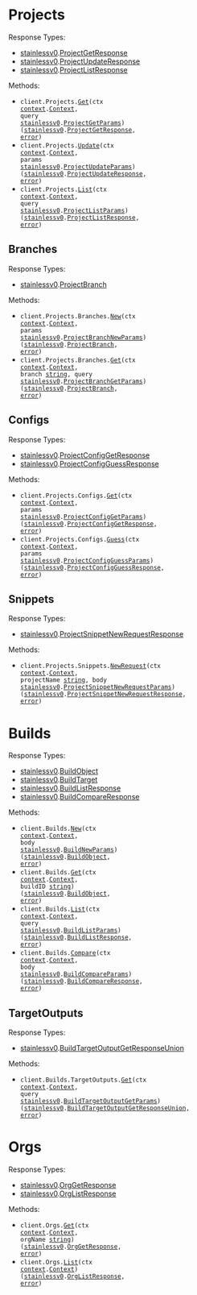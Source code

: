 # Projects

Response Types:

- <a href="https://pkg.go.dev/github.com/stainless-api/stainless-api-go">stainlessv0</a>.<a href="https://pkg.go.dev/github.com/stainless-api/stainless-api-go#ProjectGetResponse">ProjectGetResponse</a>
- <a href="https://pkg.go.dev/github.com/stainless-api/stainless-api-go">stainlessv0</a>.<a href="https://pkg.go.dev/github.com/stainless-api/stainless-api-go#ProjectUpdateResponse">ProjectUpdateResponse</a>
- <a href="https://pkg.go.dev/github.com/stainless-api/stainless-api-go">stainlessv0</a>.<a href="https://pkg.go.dev/github.com/stainless-api/stainless-api-go#ProjectListResponse">ProjectListResponse</a>

Methods:

- <code title="get /v0/projects/{project}">client.Projects.<a href="https://pkg.go.dev/github.com/stainless-api/stainless-api-go#ProjectService.Get">Get</a>(ctx <a href="https://pkg.go.dev/context">context</a>.<a href="https://pkg.go.dev/context#Context">Context</a>, query <a href="https://pkg.go.dev/github.com/stainless-api/stainless-api-go">stainlessv0</a>.<a href="https://pkg.go.dev/github.com/stainless-api/stainless-api-go#ProjectGetParams">ProjectGetParams</a>) (<a href="https://pkg.go.dev/github.com/stainless-api/stainless-api-go">stainlessv0</a>.<a href="https://pkg.go.dev/github.com/stainless-api/stainless-api-go#ProjectGetResponse">ProjectGetResponse</a>, <a href="https://pkg.go.dev/builtin#error">error</a>)</code>
- <code title="patch /v0/projects/{project}">client.Projects.<a href="https://pkg.go.dev/github.com/stainless-api/stainless-api-go#ProjectService.Update">Update</a>(ctx <a href="https://pkg.go.dev/context">context</a>.<a href="https://pkg.go.dev/context#Context">Context</a>, params <a href="https://pkg.go.dev/github.com/stainless-api/stainless-api-go">stainlessv0</a>.<a href="https://pkg.go.dev/github.com/stainless-api/stainless-api-go#ProjectUpdateParams">ProjectUpdateParams</a>) (<a href="https://pkg.go.dev/github.com/stainless-api/stainless-api-go">stainlessv0</a>.<a href="https://pkg.go.dev/github.com/stainless-api/stainless-api-go#ProjectUpdateResponse">ProjectUpdateResponse</a>, <a href="https://pkg.go.dev/builtin#error">error</a>)</code>
- <code title="get /v0/projects">client.Projects.<a href="https://pkg.go.dev/github.com/stainless-api/stainless-api-go#ProjectService.List">List</a>(ctx <a href="https://pkg.go.dev/context">context</a>.<a href="https://pkg.go.dev/context#Context">Context</a>, query <a href="https://pkg.go.dev/github.com/stainless-api/stainless-api-go">stainlessv0</a>.<a href="https://pkg.go.dev/github.com/stainless-api/stainless-api-go#ProjectListParams">ProjectListParams</a>) (<a href="https://pkg.go.dev/github.com/stainless-api/stainless-api-go">stainlessv0</a>.<a href="https://pkg.go.dev/github.com/stainless-api/stainless-api-go#ProjectListResponse">ProjectListResponse</a>, <a href="https://pkg.go.dev/builtin#error">error</a>)</code>

## Branches

Response Types:

- <a href="https://pkg.go.dev/github.com/stainless-api/stainless-api-go">stainlessv0</a>.<a href="https://pkg.go.dev/github.com/stainless-api/stainless-api-go#ProjectBranch">ProjectBranch</a>

Methods:

- <code title="post /v0/projects/{project}/branches">client.Projects.Branches.<a href="https://pkg.go.dev/github.com/stainless-api/stainless-api-go#ProjectBranchService.New">New</a>(ctx <a href="https://pkg.go.dev/context">context</a>.<a href="https://pkg.go.dev/context#Context">Context</a>, params <a href="https://pkg.go.dev/github.com/stainless-api/stainless-api-go">stainlessv0</a>.<a href="https://pkg.go.dev/github.com/stainless-api/stainless-api-go#ProjectBranchNewParams">ProjectBranchNewParams</a>) (<a href="https://pkg.go.dev/github.com/stainless-api/stainless-api-go">stainlessv0</a>.<a href="https://pkg.go.dev/github.com/stainless-api/stainless-api-go#ProjectBranch">ProjectBranch</a>, <a href="https://pkg.go.dev/builtin#error">error</a>)</code>
- <code title="get /v0/projects/{project}/branches/{branch}">client.Projects.Branches.<a href="https://pkg.go.dev/github.com/stainless-api/stainless-api-go#ProjectBranchService.Get">Get</a>(ctx <a href="https://pkg.go.dev/context">context</a>.<a href="https://pkg.go.dev/context#Context">Context</a>, branch <a href="https://pkg.go.dev/builtin#string">string</a>, query <a href="https://pkg.go.dev/github.com/stainless-api/stainless-api-go">stainlessv0</a>.<a href="https://pkg.go.dev/github.com/stainless-api/stainless-api-go#ProjectBranchGetParams">ProjectBranchGetParams</a>) (<a href="https://pkg.go.dev/github.com/stainless-api/stainless-api-go">stainlessv0</a>.<a href="https://pkg.go.dev/github.com/stainless-api/stainless-api-go#ProjectBranch">ProjectBranch</a>, <a href="https://pkg.go.dev/builtin#error">error</a>)</code>

## Configs

Response Types:

- <a href="https://pkg.go.dev/github.com/stainless-api/stainless-api-go">stainlessv0</a>.<a href="https://pkg.go.dev/github.com/stainless-api/stainless-api-go#ProjectConfigGetResponse">ProjectConfigGetResponse</a>
- <a href="https://pkg.go.dev/github.com/stainless-api/stainless-api-go">stainlessv0</a>.<a href="https://pkg.go.dev/github.com/stainless-api/stainless-api-go#ProjectConfigGuessResponse">ProjectConfigGuessResponse</a>

Methods:

- <code title="get /v0/projects/{project}/configs">client.Projects.Configs.<a href="https://pkg.go.dev/github.com/stainless-api/stainless-api-go#ProjectConfigService.Get">Get</a>(ctx <a href="https://pkg.go.dev/context">context</a>.<a href="https://pkg.go.dev/context#Context">Context</a>, params <a href="https://pkg.go.dev/github.com/stainless-api/stainless-api-go">stainlessv0</a>.<a href="https://pkg.go.dev/github.com/stainless-api/stainless-api-go#ProjectConfigGetParams">ProjectConfigGetParams</a>) (<a href="https://pkg.go.dev/github.com/stainless-api/stainless-api-go">stainlessv0</a>.<a href="https://pkg.go.dev/github.com/stainless-api/stainless-api-go#ProjectConfigGetResponse">ProjectConfigGetResponse</a>, <a href="https://pkg.go.dev/builtin#error">error</a>)</code>
- <code title="post /v0/projects/{project}/configs/guess">client.Projects.Configs.<a href="https://pkg.go.dev/github.com/stainless-api/stainless-api-go#ProjectConfigService.Guess">Guess</a>(ctx <a href="https://pkg.go.dev/context">context</a>.<a href="https://pkg.go.dev/context#Context">Context</a>, params <a href="https://pkg.go.dev/github.com/stainless-api/stainless-api-go">stainlessv0</a>.<a href="https://pkg.go.dev/github.com/stainless-api/stainless-api-go#ProjectConfigGuessParams">ProjectConfigGuessParams</a>) (<a href="https://pkg.go.dev/github.com/stainless-api/stainless-api-go">stainlessv0</a>.<a href="https://pkg.go.dev/github.com/stainless-api/stainless-api-go#ProjectConfigGuessResponse">ProjectConfigGuessResponse</a>, <a href="https://pkg.go.dev/builtin#error">error</a>)</code>

## Snippets

Response Types:

- <a href="https://pkg.go.dev/github.com/stainless-api/stainless-api-go">stainlessv0</a>.<a href="https://pkg.go.dev/github.com/stainless-api/stainless-api-go#ProjectSnippetNewRequestResponse">ProjectSnippetNewRequestResponse</a>

Methods:

- <code title="post /v0/projects/{projectName}/snippets/request">client.Projects.Snippets.<a href="https://pkg.go.dev/github.com/stainless-api/stainless-api-go#ProjectSnippetService.NewRequest">NewRequest</a>(ctx <a href="https://pkg.go.dev/context">context</a>.<a href="https://pkg.go.dev/context#Context">Context</a>, projectName <a href="https://pkg.go.dev/builtin#string">string</a>, body <a href="https://pkg.go.dev/github.com/stainless-api/stainless-api-go">stainlessv0</a>.<a href="https://pkg.go.dev/github.com/stainless-api/stainless-api-go#ProjectSnippetNewRequestParams">ProjectSnippetNewRequestParams</a>) (<a href="https://pkg.go.dev/github.com/stainless-api/stainless-api-go">stainlessv0</a>.<a href="https://pkg.go.dev/github.com/stainless-api/stainless-api-go#ProjectSnippetNewRequestResponse">ProjectSnippetNewRequestResponse</a>, <a href="https://pkg.go.dev/builtin#error">error</a>)</code>

# Builds

Response Types:

- <a href="https://pkg.go.dev/github.com/stainless-api/stainless-api-go">stainlessv0</a>.<a href="https://pkg.go.dev/github.com/stainless-api/stainless-api-go#BuildObject">BuildObject</a>
- <a href="https://pkg.go.dev/github.com/stainless-api/stainless-api-go">stainlessv0</a>.<a href="https://pkg.go.dev/github.com/stainless-api/stainless-api-go#BuildTarget">BuildTarget</a>
- <a href="https://pkg.go.dev/github.com/stainless-api/stainless-api-go">stainlessv0</a>.<a href="https://pkg.go.dev/github.com/stainless-api/stainless-api-go#BuildListResponse">BuildListResponse</a>
- <a href="https://pkg.go.dev/github.com/stainless-api/stainless-api-go">stainlessv0</a>.<a href="https://pkg.go.dev/github.com/stainless-api/stainless-api-go#BuildCompareResponse">BuildCompareResponse</a>

Methods:

- <code title="post /v0/builds">client.Builds.<a href="https://pkg.go.dev/github.com/stainless-api/stainless-api-go#BuildService.New">New</a>(ctx <a href="https://pkg.go.dev/context">context</a>.<a href="https://pkg.go.dev/context#Context">Context</a>, body <a href="https://pkg.go.dev/github.com/stainless-api/stainless-api-go">stainlessv0</a>.<a href="https://pkg.go.dev/github.com/stainless-api/stainless-api-go#BuildNewParams">BuildNewParams</a>) (<a href="https://pkg.go.dev/github.com/stainless-api/stainless-api-go">stainlessv0</a>.<a href="https://pkg.go.dev/github.com/stainless-api/stainless-api-go#BuildObject">BuildObject</a>, <a href="https://pkg.go.dev/builtin#error">error</a>)</code>
- <code title="get /v0/builds/{buildId}">client.Builds.<a href="https://pkg.go.dev/github.com/stainless-api/stainless-api-go#BuildService.Get">Get</a>(ctx <a href="https://pkg.go.dev/context">context</a>.<a href="https://pkg.go.dev/context#Context">Context</a>, buildID <a href="https://pkg.go.dev/builtin#string">string</a>) (<a href="https://pkg.go.dev/github.com/stainless-api/stainless-api-go">stainlessv0</a>.<a href="https://pkg.go.dev/github.com/stainless-api/stainless-api-go#BuildObject">BuildObject</a>, <a href="https://pkg.go.dev/builtin#error">error</a>)</code>
- <code title="get /v0/builds">client.Builds.<a href="https://pkg.go.dev/github.com/stainless-api/stainless-api-go#BuildService.List">List</a>(ctx <a href="https://pkg.go.dev/context">context</a>.<a href="https://pkg.go.dev/context#Context">Context</a>, query <a href="https://pkg.go.dev/github.com/stainless-api/stainless-api-go">stainlessv0</a>.<a href="https://pkg.go.dev/github.com/stainless-api/stainless-api-go#BuildListParams">BuildListParams</a>) (<a href="https://pkg.go.dev/github.com/stainless-api/stainless-api-go">stainlessv0</a>.<a href="https://pkg.go.dev/github.com/stainless-api/stainless-api-go#BuildListResponse">BuildListResponse</a>, <a href="https://pkg.go.dev/builtin#error">error</a>)</code>
- <code title="post /v0/builds/compare">client.Builds.<a href="https://pkg.go.dev/github.com/stainless-api/stainless-api-go#BuildService.Compare">Compare</a>(ctx <a href="https://pkg.go.dev/context">context</a>.<a href="https://pkg.go.dev/context#Context">Context</a>, body <a href="https://pkg.go.dev/github.com/stainless-api/stainless-api-go">stainlessv0</a>.<a href="https://pkg.go.dev/github.com/stainless-api/stainless-api-go#BuildCompareParams">BuildCompareParams</a>) (<a href="https://pkg.go.dev/github.com/stainless-api/stainless-api-go">stainlessv0</a>.<a href="https://pkg.go.dev/github.com/stainless-api/stainless-api-go#BuildCompareResponse">BuildCompareResponse</a>, <a href="https://pkg.go.dev/builtin#error">error</a>)</code>

## TargetOutputs

Response Types:

- <a href="https://pkg.go.dev/github.com/stainless-api/stainless-api-go">stainlessv0</a>.<a href="https://pkg.go.dev/github.com/stainless-api/stainless-api-go#BuildTargetOutputGetResponseUnion">BuildTargetOutputGetResponseUnion</a>

Methods:

- <code title="get /v0/build_target_outputs">client.Builds.TargetOutputs.<a href="https://pkg.go.dev/github.com/stainless-api/stainless-api-go#BuildTargetOutputService.Get">Get</a>(ctx <a href="https://pkg.go.dev/context">context</a>.<a href="https://pkg.go.dev/context#Context">Context</a>, query <a href="https://pkg.go.dev/github.com/stainless-api/stainless-api-go">stainlessv0</a>.<a href="https://pkg.go.dev/github.com/stainless-api/stainless-api-go#BuildTargetOutputGetParams">BuildTargetOutputGetParams</a>) (<a href="https://pkg.go.dev/github.com/stainless-api/stainless-api-go">stainlessv0</a>.<a href="https://pkg.go.dev/github.com/stainless-api/stainless-api-go#BuildTargetOutputGetResponseUnion">BuildTargetOutputGetResponseUnion</a>, <a href="https://pkg.go.dev/builtin#error">error</a>)</code>

# Orgs

Response Types:

- <a href="https://pkg.go.dev/github.com/stainless-api/stainless-api-go">stainlessv0</a>.<a href="https://pkg.go.dev/github.com/stainless-api/stainless-api-go#OrgGetResponse">OrgGetResponse</a>
- <a href="https://pkg.go.dev/github.com/stainless-api/stainless-api-go">stainlessv0</a>.<a href="https://pkg.go.dev/github.com/stainless-api/stainless-api-go#OrgListResponse">OrgListResponse</a>

Methods:

- <code title="get /v0/orgs/{orgName}">client.Orgs.<a href="https://pkg.go.dev/github.com/stainless-api/stainless-api-go#OrgService.Get">Get</a>(ctx <a href="https://pkg.go.dev/context">context</a>.<a href="https://pkg.go.dev/context#Context">Context</a>, orgName <a href="https://pkg.go.dev/builtin#string">string</a>) (<a href="https://pkg.go.dev/github.com/stainless-api/stainless-api-go">stainlessv0</a>.<a href="https://pkg.go.dev/github.com/stainless-api/stainless-api-go#OrgGetResponse">OrgGetResponse</a>, <a href="https://pkg.go.dev/builtin#error">error</a>)</code>
- <code title="get /v0/orgs">client.Orgs.<a href="https://pkg.go.dev/github.com/stainless-api/stainless-api-go#OrgService.List">List</a>(ctx <a href="https://pkg.go.dev/context">context</a>.<a href="https://pkg.go.dev/context#Context">Context</a>) (<a href="https://pkg.go.dev/github.com/stainless-api/stainless-api-go">stainlessv0</a>.<a href="https://pkg.go.dev/github.com/stainless-api/stainless-api-go#OrgListResponse">OrgListResponse</a>, <a href="https://pkg.go.dev/builtin#error">error</a>)</code>
